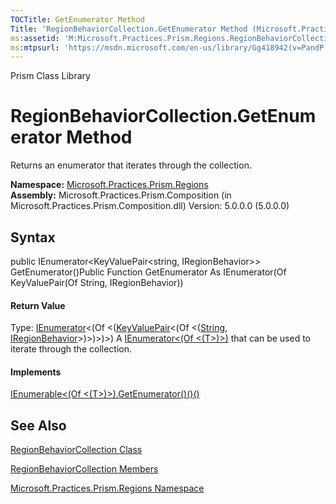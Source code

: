 ```yaml
---
TOCTitle: GetEnumerator Method
Title: 'RegionBehaviorCollection.GetEnumerator Method (Microsoft.Practices.Prism.Regions)'
ms:assetid: 'M:Microsoft.Practices.Prism.Regions.RegionBehaviorCollection.GetEnumerator'
ms:mtpsurl: 'https://msdn.microsoft.com/en-us/library/Gg418942(v=PandP.50)'
---
```


Prism Class Library

RegionBehaviorCollection.GetEnumerator Method
=================================================

Returns an enumerator that iterates through the collection.

**Namespace:** [Microsoft.Practices.Prism.Regions](https://msdn.microsoft.com/n:microsoft.practices.prism.regions)
**Assembly:** Microsoft.Practices.Prism.Composition (in Microsoft.Practices.Prism.Composition.dll) Version: 5.0.0.0 (5.0.0.0)

## Syntax


<span id="syntaxToggle"></span>public IEnumerator&lt;KeyValuePair&lt;string, IRegionBehavior&gt;&gt; GetEnumerator()Public Function GetEnumerator As IEnumerator(Of KeyValuePair(Of String, IRegionBehavior))
#### Return Value

Type: [IEnumerator](http://msdn2.microsoft.com/en-us/library/78dfe2yb)&lt;(Of &lt;([KeyValuePair](http://msdn2.microsoft.com/en-us/library/5tbh8a42)&lt;(Of &lt;([String](http://msdn2.microsoft.com/en-us/library/s1wwdcbf), [IRegionBehavior](https://msdn.microsoft.com/t:microsoft.practices.prism.regions.iregionbehavior)&gt;)&gt;)&gt;)&gt;)
A [IEnumerator&lt;(Of &lt;(T&gt;)&gt;)](http://msdn2.microsoft.com/en-us/library/78dfe2yb) that can be used to iterate through the collection.
#### Implements

[IEnumerable&lt;(Of &lt;(T&gt;)&gt;).GetEnumerator()()()](http://msdn2.microsoft.com/en-us/library/s793z9y2)

See Also
--------


[RegionBehaviorCollection Class](https://msdn.microsoft.com/t:microsoft.practices.prism.regions.regionbehaviorcollection)

[RegionBehaviorCollection Members](https://msdn.microsoft.com/allmembers.t:microsoft.practices.prism.regions.regionbehaviorcollection)

[Microsoft.Practices.Prism.Regions Namespace](https://msdn.microsoft.com/n:microsoft.practices.prism.regions)
